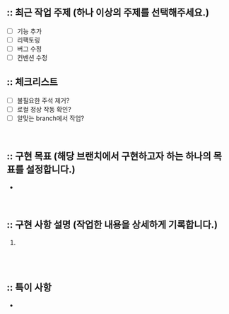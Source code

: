 ## :: 최근 작업 주제 (하나 이상의 주제를 선택해주세요.)

- [ ] 기능 추가
- [ ] 리팩토링
- [ ] 버그 수정
- [ ] 컨벤션 수정
      <br />

## :: 체크리스트

- [ ] 불필요한 주석 제거?
- [ ] 로컬 정상 작동 확인?
- [ ] 알맞는 branch에서 작업?

<br />

## :: 구현 목표 (해당 브랜치에서 구현하고자 하는 하나의 목표를 설정합니다.)

-

<br />

## :: 구현 사항 설명 (작업한 내용을 상세하게 기록합니다.)

1.

<br />

<br />

## :: 특이 사항

-
